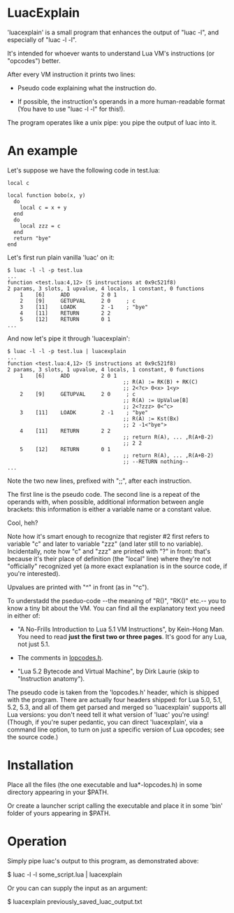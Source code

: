 
LuacExplain
===========

'luacexplain' is a small program that enhances the output of "luac -l",
and especially of "luac -l -l".

It's intended for whoever wants to understand Lua VM's instructions (or
"opcodes") better.

After every VM instruction it prints two lines:

- Pseudo code explaining what the instruction do.

- If possible, the instruction's operands in a more human-readable
  format (You have to use "luac -l -l" for this!).

The program operates like a unix pipe: you pipe the output of luac into
it.

An example
==========

Let's suppose we have the following code in test.lua:

    local c

    local function bobo(x, y)
      do
        local c = x + y
      end
      do
        local zzz = c
      end
      return "bye"
    end

Let's first run plain vanilla 'luac' on it:

    $ luac -l -l -p test.lua
    ...
    function <test.lua:4,12> (5 instructions at 0x9c521f8)
    2 params, 3 slots, 1 upvalue, 4 locals, 1 constant, 0 functions
        1    [6]     ADD          2 0 1
        2    [9]     GETUPVAL     2 0     ; c
        3    [11]    LOADK        2 -1    ; "bye"
        4    [11]    RETURN       2 2
        5    [12]    RETURN       0 1
    ...

And now let's pipe it through 'luacexplain':

    $ luac -l -l -p test.lua | luacexplain
    ...
    function <test.lua:4,12> (5 instructions at 0x9c521f8)
    2 params, 3 slots, 1 upvalue, 4 locals, 1 constant, 0 functions
        1    [6]     ADD          2 0 1
                                         ;; R(A) := RK(B) + RK(C)
                                         ;; 2<?c> 0<x> 1<y>
        2    [9]     GETUPVAL     2 0     ; c
                                         ;; R(A) := UpValue[B]
                                         ;; 2<?zzz> 0<^c>
        3    [11]    LOADK        2 -1    ; "bye"
                                         ;; R(A) := Kst(Bx)
                                         ;; 2 -1<"bye">
        4    [11]    RETURN       2 2
                                         ;; return R(A), ... ,R(A+B-2)
                                         ;; 2 2
        5    [12]    RETURN       0 1
                                         ;; return R(A), ... ,R(A+B-2)
                                         ;; --RETURN nothing--
    ...

Note the two new lines, prefixed with ";;", after each instruction.

The first line is the pseudo code. The second line is a repeat of the
operands with, when possible, additional information between angle
brackets: this information is either a variable name or a constant value.

Cool, heh?

Note how it's smart enough to recognize that register #2 first refers to
variable "c" and later to variable "zzz" (and later still to no
variable). Incidentally, note how "c" and "zzz" are printed with "?" in
front: that's because it's their place of definition (the "local" line)
where they're not "officially" recognized yet (a more exact explanation
is in the source code, if you're interested).

Upvalues are printed with "^" in front (as in "^c").

To understadd the pseduo-code --the meaning of "R()", "RK()" etc.-- you
to know a tiny bit about the VM. You can find all the explanatory text you need in either of:

  - "A No-Frills Introduction to Lua 5.1 VM Instructions", by Kein-Hong Man.
    You need to read **just the first two or three pages**. It's good for any Lua,
    not just 5.1.

  - The comments in [lopcodes.h](http://www.lua.org/source/5.3/lopcodes.h.html).

  - "Lua 5.2 Bytecode and Virtual Machine", by Dirk Laurie (skip
    to "Instruction anatomy").

The pseudo code is taken from the 'lopcodes.h' header, which is shipped
with the program. There are actually four headers shipped: for Lua 5.0,
5.1, 5.2, 5.3, and all of them get parsed and merged so 'luacexplain'
supports all Lua versions: you don't need tell it what version of 'luac'
you're using! (Though, if you're super pedantic, you can direct
'luacexplain', via a command line option, to turn on just a specific
version of Lua opcodes; see the source code.)

Installation
============

Place all the files (the one executable and lua*-lopcodes.h) in some
directory appearing in your $PATH.

Or create a launcher script calling the executable and place it in some
'bin' folder of yours appearing in $PATH.

Operation
=========

Simply pipe luac's output to this program, as demonstrated above:

  $ luac -l -l some_script.lua | luacexplain

Or you can can supply the input as an argument:

  $ luacexplain previously_saved_luac_output.txt
